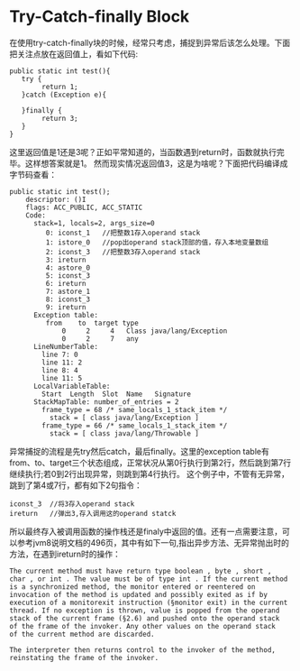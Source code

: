 # Try-Catch-finally Block
在使用try-catch-finally块的时候，经常只考虑，捕捉到异常后该怎么处理。下面把关注点放在返回值上，看如下代码:
```
public static int test(){
   try {
        return 1;
   }catch (Exception e){
        
   }finally {
        return 3;
   }
}
```
这里返回值是1还是3呢？正如平常知道的，当函数遇到return时，函数就执行完毕。这样想答案就是1。
然而现实情况返回值3，这是为啥呢？下面把代码编译成字节码查看：
```
public static int test();
    descriptor: ()I
    flags: ACC_PUBLIC, ACC_STATIC
    Code:
      stack=1, locals=2, args_size=0
         0: iconst_1   //把整数1存入operand stack
         1: istore_0   //pop出operand stack顶部的值，存入本地变量数组
         2: iconst_3   //把整数3存入operand stack
         3: ireturn
         4: astore_0
         5: iconst_3
         6: ireturn
         7: astore_1
         8: iconst_3
         9: ireturn
      Exception table:
         from    to  target type
             0     2     4   Class java/lang/Exception
             0     2     7   any
      LineNumberTable:
        line 7: 0
        line 11: 2
        line 8: 4
        line 11: 5
      LocalVariableTable:
        Start  Length  Slot  Name   Signature
      StackMapTable: number_of_entries = 2
        frame_type = 68 /* same_locals_1_stack_item */
          stack = [ class java/lang/Exception ]
        frame_type = 66 /* same_locals_1_stack_item */
          stack = [ class java/lang/Throwable ]
```
异常捕捉的流程是先try然后catch，最后finally。这里的exception table有from、to、target三个状态组成，正常状况从第0行执行到第2行，然后跳到第7行继续执行;若0到2行出现异常，则跳到第4行执行。
这个例子中，不管有无异常，跳到了第4或7行，都有如下2句指令：
```
iconst_3  //将3存入operand stack
ireturn   //弹出3,存入调用这的operand statck
```
所以最终存入被调用函数的操作栈还是finaly中返回的值。还有一点需要注意，可以参考jvm8说明文档的496页，其中有如下一句,指出异步方法、无异常抛出时的方法，在遇到ireturn时的操作：
```
The current method must have return type boolean , byte , short ,
char , or int . The value must be of type int . If the current method
is a synchronized method, the monitor entered or reentered on
invocation of the method is updated and possibly exited as if by
execution of a monitorexit instruction (§monitor exit) in the current
thread. If no exception is thrown, value is popped from the operand
stack of the current frame (§2.6) and pushed onto the operand stack
of the frame of the invoker. Any other values on the operand stack
of the current method are discarded.

The interpreter then returns control to the invoker of the method,
reinstating the frame of the invoker.
```
